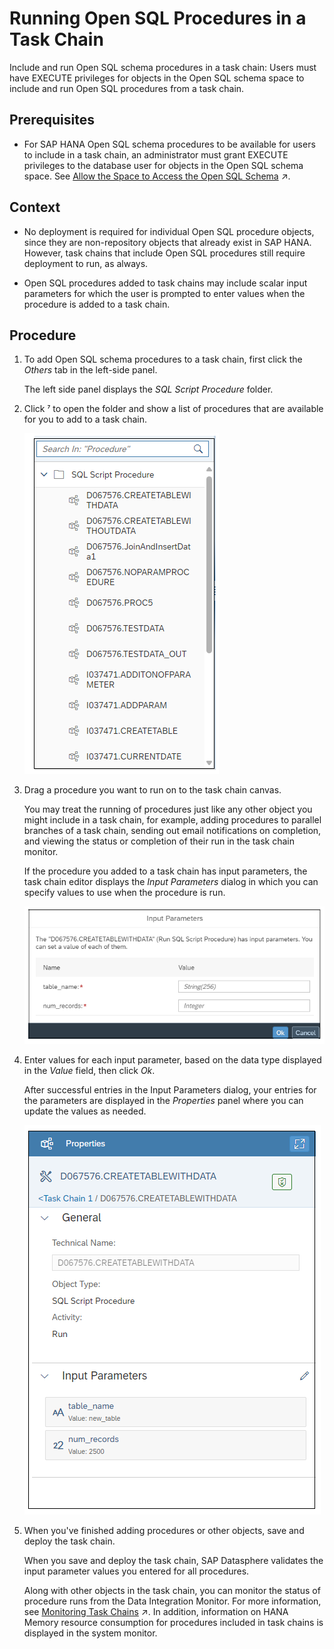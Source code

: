 <!-- loio59b9c773035a48c5beb54ce9bb29f1d8 -->

<link rel="stylesheet" type="text/css" href="../css/sap-icons.css"/>

# Running Open SQL Procedures in a Task Chain

Include and run Open SQL schema procedures in a task chain: Users must have EXECUTE privileges for objects in the Open SQL schema space to include and run Open SQL procedures from a task chain.



<a name="loio59b9c773035a48c5beb54ce9bb29f1d8__prereq_ccw_sdc_gtb"/>

## Prerequisites

-   For SAP HANA Open SQL schema procedures to be available for users to include in a task chain, an administrator must grant EXECUTE privileges to the database user for objects in the Open SQL schema space. See [Allow the Space to Access the Open SQL Schema](https://help.sap.com/viewer/9f36ca35bc6145e4acdef6b4d852d560/DEV_CURRENT/en-US/7eaa370fe4624dea9f182ee9c9ab645f.html "To grant the space write privileges in the Open SQL schema and the ability to write data to target tables in the schema, use the GRANT_PRIVILEGE_TO_SPACE stored procedure. Once this is done, data flows running in the space can select tables in the Open SQL schema as targets and write data to them, and task chains can run procedures in the schema.") :arrow_upper_right:.



## Context

-   No deployment is required for individual Open SQL procedure objects, since they are non-repository objects that already exist in SAP HANA. However, task chains that include Open SQL procedures still require deployment to run, as always.

-   Open SQL procedures added to task chains may include scalar input parameters for which the user is prompted to enter values when the procedure is added to a task chain.



## Procedure

1.  To add Open SQL schema procedures to a task chain, first click the *Others* tab in the left-side panel.

    The left side panel displays the *SQL Script Procedure* folder.

2.  Click <span class="SAP-icons-V5"></span> to open the folder and show a list of procedures that are available for you to add to a task chain.

    ![](images/Open_SQL_procedure_listing_f4a53b5.png)

3.  Drag a procedure you want to run on to the task chain canvas.

    You may treat the running of procedures just like any other object you might include in a task chain, for example, adding procedures to parallel branches of a task chain, sending out email notifications on completion, and viewing the status or completion of their run in the task chain monitor.

    If the procedure you added to a task chain has input parameters, the task chain editor displays the *Input Parameters* dialog in which you can specify values to use when the procedure is run.

    ![](images/input_parameters_a563053.png)

4.  Enter values for each input parameter, based on the data type displayed in the *Value* field, then click *Ok*.

    After successful entries in the Input Parameters dialog, your entries for the parameters are displayed in the *Properties* panel where you can update the values as needed.

    ![](images/properties-parameter-values_f99c9c0.png)

5.  When you've finished adding procedures or other objects, save and deploy the task chain.

    When you save and deploy the task chain, SAP Datasphere validates the input parameter values you entered for all procedures.

    Along with other objects in the task chain, you can monitor the status of procedure runs from the Data Integration Monitor. For more information, see [Monitoring Task Chains](https://help.sap.com/viewer/9f36ca35bc6145e4acdef6b4d852d560/DEV_CURRENT/en-US/4142201ec1aa49faad89a688a2f1852c.html "Monitor the status and progress of running and previously run task chains.") :arrow_upper_right:. In addition, information on HANA Memory resource consumption for procedures included in task chains is displayed in the system monitor.


